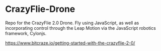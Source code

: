# CrazyFlie-Drone
Repo for the CrazyFlie 2.0 Drone. Fly using JavaScript, as well as incorporating control through the Leap Motion via the JavaScript robotics framework, Cylonjs.


https://www.bitcraze.io/getting-started-with-the-crazyflie-2-0/

